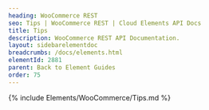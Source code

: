```yaml
---
heading: WooCommerce REST
seo: Tips | WooCommerce REST | Cloud Elements API Docs
title: Tips
description: WooCommerce REST API Documentation.
layout: sidebarelementdoc
breadcrumbs: /docs/elements.html
elementId: 2881
parent: Back to Element Guides
order: 75
---
```


{% include Elements/WooCommerce/Tips.md %}
